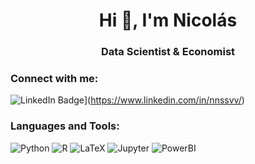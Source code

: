<h1 align="center">Hi 👋, I'm Nicolás</h1>
<h3 align="center">Data Scientist & Economist</h3>

<h3 align="left">Connect with me:</h3>
<p align="left">
</p>

![LinkedIn Badge](https://img.shields.io/badge/LinkedIn-0077B5?style=for-the-badge&logo=linkedin&logoColor=white)](https://www.linkedin.com/in/nnssvv/)

<h3 align="left">Languages and Tools:</h3>

![Python](https://img.shields.io/badge/Python-FFD43B?style=for-the-badge&logo=python&logoColor=blue) ![R](https://img.shields.io/badge/R-276DC3?style=for-the-badge&logo=r&logoColor=white) ![LaTeX](https://img.shields.io/badge/latex-%23008080.svg?style=for-the-badge&logo=latex&logoColor=white) ![Jupyter](https://img.shields.io/badge/Jupyter-F37626.svg?&style=for-the-badge&logo=Jupyter&logoColor=white) ![PowerBI](https://img.shields.io/badge/PowerBI-F2C811?style=for-the-badge&logo=Power%20BI&logoColor=white)
